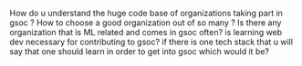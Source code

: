 How do u understand the huge code base of organizations taking part in gsoc ?
How to choose a good organization out of so many ?
Is there any organization that is ML related and comes in gsoc often?
is learning web dev necessary for contributing to gsoc?
if there is one tech stack that u will say that one should learn in order to get into gsoc which would it be?